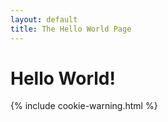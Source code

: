 ```yaml
---
layout: default
title: The Hello World Page
---
```


# Hello World!



{% include cookie-warning.html %}
